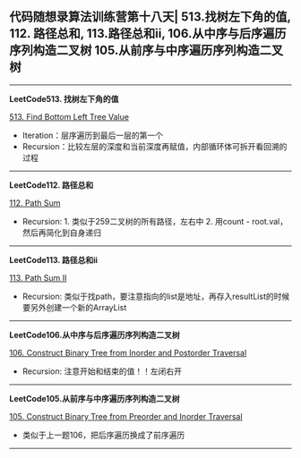 ## **代码随想录算法训练营第十八天| 513.找树左下角的值, 112. 路径总和, 113.路径总和ii, 106.从中序与后序遍历序列构造二叉树 105.从前序与中序遍历序列构造二叉树**
<hr/>

**LeetCode513. 找树左下角的值**

[513. Find Bottom Left Tree Value](https://leetcode.cn/problems/find-bottom-left-tree-value/description/)

- Iteration：层序遍历到最后一层的第一个
- Recursion：比较左层的深度和当前深度再赋值，内部循环体可拆开看回溯的过程

<hr/>

**LeetCode112. 路径总和**

[112. Path Sum](https://leetcode.cn/problems/path-sum/description/)

- Recursion: 1. 类似于259二叉树的所有路径，左右中 2. 用count - root.val，然后再简化到自身递归

<hr/>

**LeetCode113. 路径总和ii**

[113. Path Sum II](https://leetcode.cn/problems/path-sum-ii/description/)

- Recursion: 类似于找path，要注意指向的list是地址，再存入resultList的时候要另外创建一个新的ArrayList

<hr/>

**LeetCode106.从中序与后序遍历序列构造二叉树**

[106. Construct Binary Tree from Inorder and Postorder Traversal](https://leetcode.cn/problems/construct-binary-tree-from-inorder-and-postorder-traversal/description/)

- Recursion: 注意开始和结束的值！！左闭右开

<hr/>

**LeetCode105.从前序与中序遍历序列构造二叉树**

[105. Construct Binary Tree from Preorder and Inorder Traversal](https://leetcode.cn/problems/construct-binary-tree-from-preorder-and-inorder-traversal/description/)

- 类似于上一题106，把后序遍历换成了前序遍历

<hr/>
